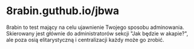 # 8rabin.guthub.io/jbwa
8rabin to test mający na celu ujawnienie Twojego sposobu adminowania. Skierowany jest głównie do administratorów sekcji "Jak będzie w akapie?", ale poza osią elitarystyczną i centralizacji każdy może go zrobić.
